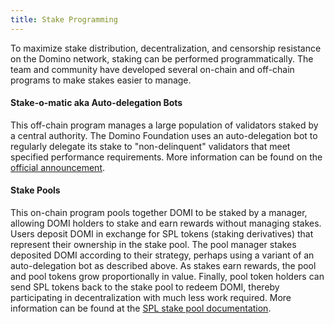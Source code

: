 ```yaml
---
title: Stake Programming
---
```


To maximize stake distribution, decentralization, and censorship resistance on
the Domino network, staking can be performed programmatically. The team
and community have developed several on-chain and off-chain programs to make
stakes easier to manage.

#### Stake-o-matic aka Auto-delegation Bots

This off-chain program manages a large population of validators staked by a
central authority. The Domino Foundation uses an auto-delegation bot to regularly delegate its
stake to "non-delinquent" validators that meet specified performance requirements. More information can be found on the
[official announcement](https://forums.dominochain.com/t/stake-o-matic-delegation-matching-program/790).

#### Stake Pools

This on-chain program pools together DOMI to be staked by a manager, allowing DOMI
holders to stake and earn rewards without managing stakes.
Users deposit DOMI in exchange for SPL tokens (staking derivatives) that represent their ownership in the stake pool. The pool
manager stakes deposited DOMI according to their strategy, perhaps using a variant
of an auto-delegation bot as described above. As stakes earn rewards, the pool and pool tokens
grow proportionally in value. Finally, pool token holders can send SPL tokens
back to the stake pool to redeem DOMI, thereby participating in decentralization with much
less work required. More information can be found at the
[SPL stake pool documentation](https://spl.dominochain.com/stake-pool).
